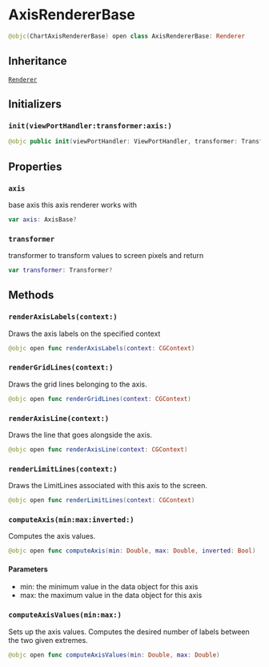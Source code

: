 # AxisRendererBase

``` swift
@objc(ChartAxisRendererBase) open class AxisRendererBase: Renderer
```

## Inheritance

[`Renderer`](/Renderer)

## Initializers

### `init(viewPortHandler:transformer:axis:)`

``` swift
@objc public init(viewPortHandler: ViewPortHandler, transformer: Transformer?, axis: AxisBase?)
```

## Properties

### `axis`

base axis this axis renderer works with

``` swift
var axis: AxisBase?
```

### `transformer`

transformer to transform values to screen pixels and return

``` swift
var transformer: Transformer?
```

## Methods

### `renderAxisLabels(context:)`

Draws the axis labels on the specified context

``` swift
@objc open func renderAxisLabels(context: CGContext)
```

### `renderGridLines(context:)`

Draws the grid lines belonging to the axis.

``` swift
@objc open func renderGridLines(context: CGContext)
```

### `renderAxisLine(context:)`

Draws the line that goes alongside the axis.

``` swift
@objc open func renderAxisLine(context: CGContext)
```

### `renderLimitLines(context:)`

Draws the LimitLines associated with this axis to the screen.

``` swift
@objc open func renderLimitLines(context: CGContext)
```

### `computeAxis(min:max:inverted:)`

Computes the axis values.

``` swift
@objc open func computeAxis(min: Double, max: Double, inverted: Bool)
```

#### Parameters

  - min: the minimum value in the data object for this axis
  - max: the maximum value in the data object for this axis

### `computeAxisValues(min:max:)`

Sets up the axis values. Computes the desired number of labels between the two given extremes.

``` swift
@objc open func computeAxisValues(min: Double, max: Double)
```
